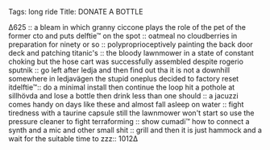 Tags: long ride
Title: DONATE A BOTTLE
  
∆625 :: a bleam in which granny ciccone plays the role of the pet of the former cto and puts delftie™ on the spot :: oatmeal no cloudberries in preparation for ninety or so ::  polyproprioceptively painting the back door deck and patching titanic's :: the bloody lawnmower in a state of constant choking but the hose cart was successfully assembled despite rogerio sputnik :: go left after ledja and then find out tha it is not a downhill somewhere in ledjavägen the stupid oneplus decided to factory reset itdelftie™:: do a minimal install then continue the loop hit a pothole at sillhövda and lose a bottle then drink less than one should :: a jacuzzi comes handy on days like these and almost fall asleep on water :: fight tiredness with a taurine capsule still the lawnmower won't start so use the pressure cleaner to fight terraforming :: show  cumadi™ how to connect a synth and a mic and other small shit :: grill and then it is just hammock and a wait for the suitable time to zzz:: 1012∆